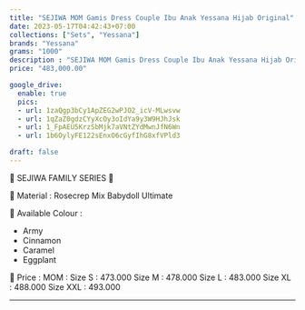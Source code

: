 ```yaml
---
title: "SEJIWA MOM Gamis Dress Couple Ibu Anak Yessana Hijab Original"
date: 2023-05-17T04:42:43+07:00
collections: ["Sets", "Yessana"]
brands: "Yessana"
grams: "1000"
description : "SEJIWA MOM Gamis Dress Couple Ibu Anak Yessana Hijab Original"
price: "483,000.00"

google_drive:
  enable: true
  pics:
  - url: 1zaQgp3bCy1ApZEG2wPJO2_icV-MLwsvw
  - url: 1qZaZ0gdzCYyXcOy3oIdYa9y3W9HJhJsk
  - url: 1_FpAEU5KrzSbMjk7aVNtZYdMwnJfN6Wn
  - url: 1b6OylyFE122sEnxO6cGyfIhG8xfVPld3

draft: false
---
```


🌸 SEJIWA FAMILY SERIES 🌸

💎 Material : Rosecrep Mix Babydoll Ultimate

💎 Available Colour :
- Army
- Cinnamon
- Caramel
- Eggplant

💎 Price :
MOM  :
Size S : 473.000 
Size M : 478.000 
Size L : 483.000
Size XL : 488.000 
Size XXL : 493.000 

----  
